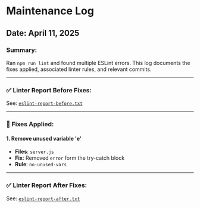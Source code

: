 # Maintenance Log

## Date: April 11, 2025

### Summary:
Ran `npm run lint` and found multiple ESLint errors. This log documents the fixes applied, associated linter rules, and relevant commits.

---

### ✅ Linter Report Before Fixes:
See: [`eslint-report-before.txt`](./eslint-report-before.txt)

---

### 🔧 Fixes Applied:

#### 1. Remove unused variable 'e'
- **Files**: `server.js`
- **Fix**: Removed `error` form the try-catch block
- **Rule**: `no-unused-vars`

---

### ✅ Linter Report After Fixes:
See: [`eslint-report-after.txt`](./eslint-report-after.txt)
